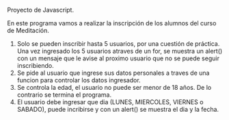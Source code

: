 Proyecto de Javascript.

En este programa vamos a realizar la inscripción de los alumnos del curso de Meditación. 

1. Solo se pueden inscribir hasta 5 usuarios, por una cuestión de práctica. Una vez ingresado los 5 usuarios atraves de un for, se muestra un alert() con un mensaje que le avise al proximo usuario que no se puede seguir inscribiendo.
2. Se pide al usuario que ingrese sus datos personales a traves de una funcion para controlar los datos ingresador.
3. Se controla la edad, el usuario no puede ser menor de 18 años. De lo contrario se termina el programa.
4. El usuario debe ingresar que dia (LUNES, MIERCOLES, VIERNES o SABADO), puede incribirse y con un alert() se muestra el dia y la fecha.
